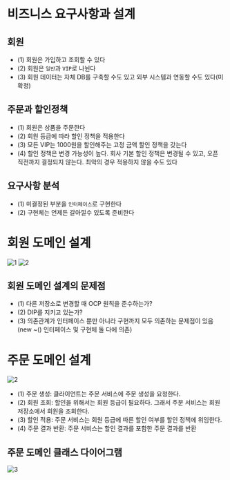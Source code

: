 # 비즈니스 요구사항과 설계

## 회원
- (1) 회원은 가입하고 조회할 수 있다
- (2) 회원은 `일반`과 `VIP`로 나뉜다
- (3) 회원 데이터는 자체 DB를 구축할 수도 있고 외부 시스템과 연동할 수도 있다(미확정)

## 주문과 할인정책
- (1) 회원은 상품을 주문한다
- (2) 회원 등급에 따라 할인 정책을 적용한다
- (3) 모든 VIP는 1000원을 할인해주는 고정 금액 할인 정책을 갖는다
- (4) 할인 정책은 변경 가능성이 높다. 회사 기본 할인 정책은 변경될 수 있고, 오픈 직전까지 결정되지 않는다. 최악의 경우 적용하지 않을 수도 있다

## 요구사항 분석
- (1) 미결정된 부분을 `인터페이스`로 구현한다
- (2) 구현체는 언제든 갈아낄수 있도록 준비한다


# 회원 도메인 설계

![1](https://github.com/ngngs/OrderWithDiscount/assets/47618270/a61a1858-c6b0-4a69-bba0-da2dcce8e62a)
![2](https://github.com/ngngs/OrderWithDiscount/assets/47618270/25b87411-93b3-40e8-8a9a-0064311db53a)


## 회원 도메인 설계의 문제점
- (1) 다른 저장소로 변경할 때 OCP 원칙을 준수하는가?
- (2) DIP를 지키고 있는가?
- (3) 의존관계가 인터페이스 뿐만 아니라 구현까지 모두 의존하는 문제점이 있음 (new ~() 인터페이스 및 구현체 둘 다에 의존)

# 주문 도메인 설계
![2](https://github.com/ngngs/OrderWithDiscount/assets/47618270/ec835c13-cb0b-4623-a854-454a6d08b4b5)

- (1) 주문 생성: 클라이언트는 주문 서비스에 주문 생성을 요청한다.
- (2) 회원 조회: 할인을 위해서는 회원 등급이 필요하다. 그래서 주문 서비스는 회원 저장소에서 회원을 조회한다.
- (3) 할인 적용: 주문 서비스는 회원 등급에 따른 할인 여부를 할인 정책에 위임한다.
- (4) 주문 결과 반환: 주문 서비스는 할인 결과를 포함한 주문 결과를 반환

## 주문 도메인 클래스 다이어그램
![3](https://github.com/ngngs/OrderWithDiscount/assets/47618270/0e7e9510-e1bb-442b-be63-a9608eea6812)
